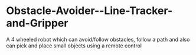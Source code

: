 Obstacle-Avoider--Line-Tracker-and-Gripper
==========================================

A 4 wheeled robot which can avoid/follow obstacles, follow a path and also can pick and place small objects using a remote control
